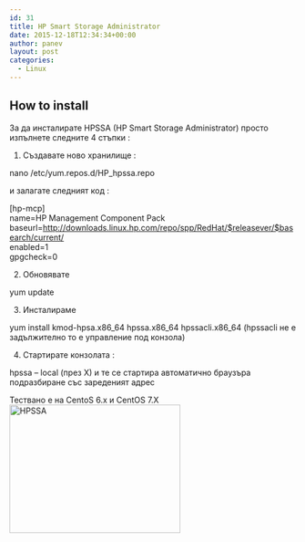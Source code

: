 ```yaml
---
id: 31
title: HP Smart Storage Administrator
date: 2015-12-18T12:34:34+00:00
author: panev
layout: post
categories:
  - Linux
---
```

## How to install

За да инсталирате HPSSA (HP Smart Storage Administrator) просто изпълнете следните 4 стъпки :

1) Създавате ново хранилище :

nano /etc/yum.repos.d/HP_hpssa.repo

и залагате следният код :

[hp-mcp]  
name=HP Management Component Pack  
baseurl=http://downloads.linux.hp.com/repo/spp/RedHat/$releasever/$basearch/current/  
enabled=1  
gpgcheck=0

2) Обновявате

yum update

3) Инсталираме

yum install kmod-hpsa.x86\_64 hpssa.x86\_64 hpssacli.x86_64 (hpssacli не е задължително то е управление под конзола)

4) Стартирате конзолата :

hpssa &#8211; local (през X) и те се стартира автоматично браузъра подразбиране със зареденият адрес

Тествано е на CentoS 6.x и CentOS 7.X  
<img class="alignleft size-medium wp-image-829" src="http://panevinfo.eu/blog/wp-content/uploads/2015/12/HPSSA-300x225.png" alt="HPSSA" width="300" height="225" srcset="https://www.panevinfo.eu/wp-content/uploads/2015/12/HPSSA-300x225.png 300w, https://www.panevinfo.eu/wp-content/uploads/2015/12/HPSSA-768x576.png 768w, https://www.panevinfo.eu/wp-content/uploads/2015/12/HPSSA.png 1024w" sizes="(max-width: 300px) 100vw, 300px" /> 
